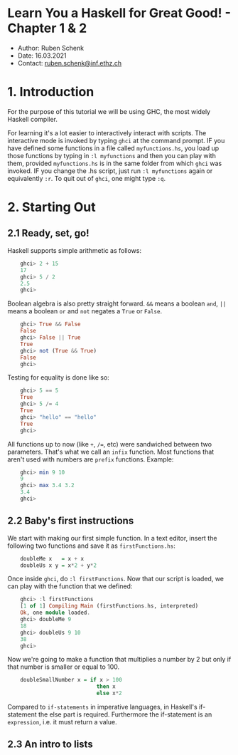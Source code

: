 # Learn You a Haskell for Great Good! - Chapter 1 & 2
- Author: Ruben Schenk
- Date: 16.03.2021
- Contact: ruben.schenk@inf.ethz.ch

# 1. Introduction
For the purpose of this tutorial we will be using GHC, the most widely Haskell compiler.

For learning it's a lot easier to interactively interact with scripts. The interactive mode is invoked by typing `ghci` at the command prompt. IF you have defined some functions in a file called `myfunctions.hs`, you load up those functions by typing in `:l myfunctions` and then you can play with them, provided `myfunctions.hs` is in the same folder from which `ghci` was invoked. IF you change the .hs script, just run `:l myfunctions` again or equivalently `:r`. To quit out of `ghci`, one might type `:q`.

# 2. Starting Out
## 2.1 Ready, set, go!

Haskell supports simple arithmetic as follows:

```haskell
    ghci> 2 + 15
    17
    ghci> 5 / 2
    2.5
    ghci>
```

Boolean algebra is also pretty straight forward. `&&` means a boolean `and`, `||` means a boolean `or` and `not` negates a `True` or `False`.

```haskell
    ghci> True && False
    False
    ghci> False || True
    True
    ghci> not (True && True)
    False
    ghci>
```

Testing for equality is done like so:

```haskell
    ghci> 5 == 5
    True
    ghci> 5 /= 4
    True
    ghci> "hello" == "hello"
    True
    ghci>
```

All functions up to now (like `+`, `/=`, etc) were sandwiched between two parameters. That's what we call an `infix` function. Most functions that aren't used with numbers are `prefix` functions. Example:

```haskell
    ghci> min 9 10
    9
    ghci> max 3.4 3.2
    3.4
    ghci>
```

## 2.2 Baby's first instructions
We start with making our first simple function. In a text editor, insert the following two functions and save it as `firstFunctions.hs`:

```haskell
    doubleMe x   = x + x
    doubleUs x y = x*2 + y*2
```

Once inside `ghci`, do `:l firstFunctions`. Now that our script is loaded, we can play with the function that we defined:

```haskell
    ghci> :l firstFunctions
    [1 of 1] Compiling Main (firstFunctions.hs, interpreted)
    Ok, one module loaded.
    ghci> doubleMe 9
    18
    ghci> doubleUs 9 10
    38
    ghci>
```

Now we're going to make a function that multiplies a number by 2 but only if that number is smaller or equal to 100.

```haskell
    doubleSmallNumber x = if x > 100
                            then x
                            else x*2
```

Compared to `if-statements` in imperative languages, in Haskell's if-statement the else part is required. Furthermore the if-statement is an `expression`, i.e. it must return a value.

## 2.3 An intro to lists